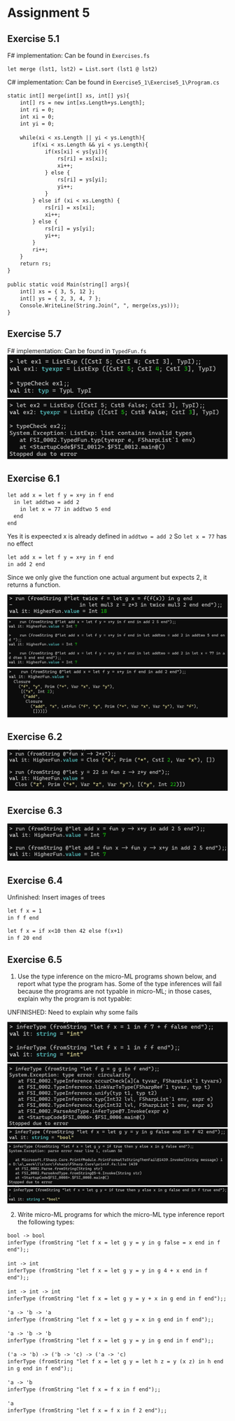 # Assignment 5

## Exercise 5.1
F# implementation:
Can be found in `Exercises.fs`
```
let merge (lst1, lst2) = List.sort (lst1 @ lst2)
```

C# implementation:
Can be found in `Exercise5_1\Exercise5_1\Program.cs`
```
static int[] merge(int[] xs, int[] ys){
    int[] rs = new int[xs.Length+ys.Length];
    int ri = 0;
    int xi = 0;
    int yi = 0;

    while(xi < xs.Length || yi < ys.Length){
        if(xi < xs.Length && yi < ys.Length){
            if(xs[xi] < ys[yi]){
                rs[ri] = xs[xi];
                xi++;
            } else {
                rs[ri] = ys[yi];
                yi++;
            }
        } else if (xi < xs.Length) {
            rs[ri] = xs[xi];
            xi++;
        } else {
            rs[ri] = ys[yi];
            yi++;
        }
        ri++;
    }
    return rs;
}

public static void Main(string[] args){
    int[] xs = { 3, 5, 12 };
    int[] ys = { 2, 3, 4, 7 };
    Console.WriteLine(String.Join(", ", merge(xs,ys)));
}
```

## Exercise 5.7
F# implementation:
Can be found in `TypedFun.fs`
![](https://github.com/REXKrash/PRDAT2022/blob/main/Lectures/Lec05/Images/Ex57a.png?raw=true)
![](https://github.com/REXKrash/PRDAT2022/blob/main/Lectures/Lec05/Images/Ex57b.png?raw=true)

## Exercise 6.1
```
let add x = let f y = x+y in f end
  in let addtwo = add 2
    in let x = 77 in addtwo 5 end
  end
end
```
Yes it is expeected
x is already defined in `addtwo = add 2`
So `let x = 77` has no effect

```
let add x = let f y = x+y in f end
in add 2 end
```
Since we only give the function one actual argument but expects 2, it returns a function.

![](https://github.com/REXKrash/PRDAT2022/blob/main/Lectures/Lec05/Images/Ex61.png?raw=true)
![](https://github.com/REXKrash/PRDAT2022/blob/main/Lectures/Lec05/Images/Ex61b.png?raw=true)
![](https://github.com/REXKrash/PRDAT2022/blob/main/Lectures/Lec05/Images/Ex61c.png?raw=true)

## Exercise 6.2
![](https://github.com/REXKrash/PRDAT2022/blob/main/Lectures/Lec05/Images/Ex62.png?raw=true)

## Exercise 6.3
![](https://github.com/REXKrash/PRDAT2022/blob/main/Lectures/Lec05/Images/Ex63.png?raw=true)

## Exercise 6.4
Unfinished: Insert images of trees

```
let f x = 1 
in f f end
```
```
let f x = if x<10 then 42 else f(x+1)
in f 20 end
```

## Exercise 6.5

1) Use the type inference on the micro-ML programs shown below, and report
what type the program has. Some of the type inferences will fail because the
programs are not typable in micro-ML; in those cases, explain why the program
is not typable:

UNFINISHED: Need to explain why some fails

![](https://github.com/REXKrash/PRDAT2022/blob/main/Lectures/Lec05/Images/Ex65a.png?raw=true)
![](https://github.com/REXKrash/PRDAT2022/blob/main/Lectures/Lec05/Images/Ex65b.png?raw=true)
![](https://github.com/REXKrash/PRDAT2022/blob/main/Lectures/Lec05/Images/Ex65c.png?raw=true)
![](https://github.com/REXKrash/PRDAT2022/blob/main/Lectures/Lec05/Images/Ex65d.png?raw=true)
![](https://github.com/REXKrash/PRDAT2022/blob/main/Lectures/Lec05/Images/Ex65e.png?raw=true)

2) Write micro-ML programs for which the micro-ML type inference report the following types:
```
bool -> bool
inferType (fromString "let f x = let g y = y in g false = x end in f end");;

int -> int
inferType (fromString "let f x = let g y = y in g 4 + x end in f end");;

int -> int -> int
inferType (fromString "let f x = let g y = y + x in g end in f end");;

'a -> 'b -> 'a
inferType (fromString "let f x = let g y = x in g end in f end");;

'a -> 'b -> 'b
inferType (fromString "let f x = let g y = y in g end in f end");;

('a -> 'b) -> ('b -> 'c) -> ('a -> 'c)
inferType (fromString "let f x = let g y = let h z = y (x z) in h end in g end in f end");;

'a -> 'b
inferType (fromString "let f x = f x in f end");;

'a
inferType (fromString "let f x = f x in f 2 end");;
```
